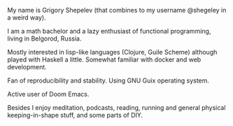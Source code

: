 My name is Grigory Shepelev (that combines to my username @shegeley in a weird way). 

I am a math bachelor and a lazy enthusiast of functional programming, living in Belgorod, Russia. 

Mostly interested in lisp-like languages (Clojure, Guile Scheme) although played with Haskell a little. Somewhat familiar with docker and web development. 

Fan of reproducibility and stability. Using GNU Guix operating system.

Active user of Doom Emacs. 

Besides I enjoy meditation, podcasts, reading, running and general physical keeping-in-shape stuff, and some parts of DIY.
